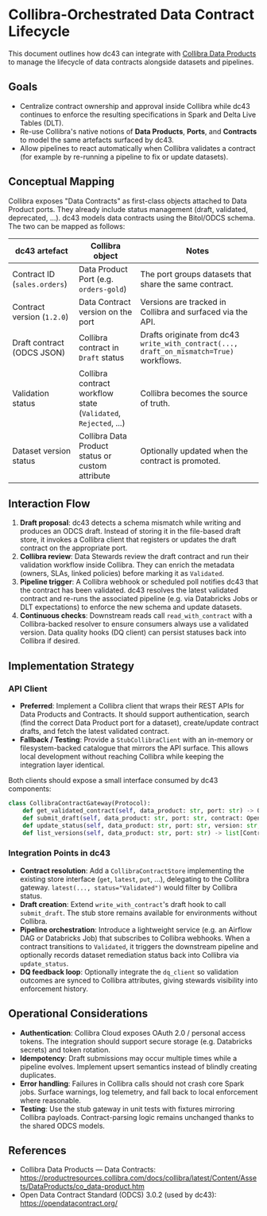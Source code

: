 # Collibra-Orchestrated Data Contract Lifecycle

This document outlines how dc43 can integrate with [Collibra Data Products](https://productresources.collibra.com/docs/collibra/latest/Content/Assets/DataProducts/co_data-product.htm) to manage the lifecycle of data contracts alongside datasets and pipelines.

## Goals

* Centralize contract ownership and approval inside Collibra while dc43 continues to enforce the resulting specifications in Spark and Delta Live Tables (DLT).
* Re-use Collibra's native notions of **Data Products**, **Ports**, and **Contracts** to model the same artefacts surfaced by dc43.
* Allow pipelines to react automatically when Collibra validates a contract (for example by re-running a pipeline to fix or update datasets).

## Conceptual Mapping

Collibra exposes "Data Contracts" as first-class objects attached to Data Product ports. They already include status management (draft, validated, deprecated, ...). dc43 models data contracts using the Bitol/ODCS schema. The two can be mapped as follows:

| dc43 artefact | Collibra object | Notes |
| --- | --- | --- |
| Contract ID (`sales.orders`) | Data Product Port (e.g. `orders-gold`) | The port groups datasets that share the same contract. |
| Contract version (`1.2.0`) | Data Contract version on the port | Versions are tracked in Collibra and surfaced via the API. |
| Draft contract (ODCS JSON) | Collibra contract in `Draft` status | Drafts originate from dc43 `write_with_contract(..., draft_on_mismatch=True)` workflows. |
| Validation status | Collibra contract workflow state (`Validated`, `Rejected`, ...) | Collibra becomes the source of truth. |
| Dataset version status | Collibra Data Product status or custom attribute | Optionally updated when the contract is promoted. |

## Interaction Flow

1. **Draft proposal**: dc43 detects a schema mismatch while writing and produces an ODCS draft. Instead of storing it in the file-based draft store, it invokes a Collibra client that registers or updates the draft contract on the appropriate port.
2. **Collibra review**: Data Stewards review the draft contract and run their validation workflow inside Collibra. They can enrich the metadata (owners, SLAs, linked policies) before marking it as `Validated`.
3. **Pipeline trigger**: A Collibra webhook or scheduled poll notifies dc43 that the contract has been validated. dc43 resolves the latest validated contract and re-runs the associated pipeline (e.g. via Databricks Jobs or DLT expectations) to enforce the new schema and update datasets.
4. **Continuous checks**: Downstream reads call `read_with_contract` with a Collibra-backed resolver to ensure consumers always use a validated version. Data quality hooks (DQ client) can persist statuses back into Collibra if desired.

## Implementation Strategy

### API Client

* **Preferred**: Implement a Collibra client that wraps their REST APIs for Data Products and Contracts. It should support authentication, search (find the correct Data Product port for a dataset), create/update contract drafts, and fetch the latest validated contract.
* **Fallback / Testing**: Provide a `StubCollibraClient` with an in-memory or filesystem-backed catalogue that mirrors the API surface. This allows local development without reaching Collibra while keeping the integration layer identical.

Both clients should expose a small interface consumed by dc43 components:

```python
class CollibraContractGateway(Protocol):
    def get_validated_contract(self, data_product: str, port: str) -> OpenDataContractStandard: ...
    def submit_draft(self, data_product: str, port: str, contract: OpenDataContractStandard) -> None: ...
    def update_status(self, data_product: str, port: str, version: str, status: str) -> None: ...
    def list_versions(self, data_product: str, port: str) -> list[ContractSummary]: ...
```

### Integration Points in dc43

* **Contract resolution**: Add a `CollibraContractStore` implementing the existing store interface (`get`, `latest`, `put`, ...), delegating to the Collibra gateway. `latest(..., status="Validated")` would filter by Collibra status.
* **Draft creation**: Extend `write_with_contract`'s draft hook to call `submit_draft`. The stub store remains available for environments without Collibra.
* **Pipeline orchestration**: Introduce a lightweight service (e.g. an Airflow DAG or Databricks Job) that subscribes to Collibra webhooks. When a contract transitions to `Validated`, it triggers the downstream pipeline and optionally records dataset remediation status back into Collibra via `update_status`.
* **DQ feedback loop**: Optionally integrate the `dq_client` so validation outcomes are synced to Collibra attributes, giving stewards visibility into enforcement history.

## Operational Considerations

* **Authentication**: Collibra Cloud exposes OAuth 2.0 / personal access tokens. The integration should support secure storage (e.g. Databricks secrets) and token rotation.
* **Idempotency**: Draft submissions may occur multiple times while a pipeline evolves. Implement upsert semantics instead of blindly creating duplicates.
* **Error handling**: Failures in Collibra calls should not crash core Spark jobs. Surface warnings, log telemetry, and fall back to local enforcement where reasonable.
* **Testing**: Use the stub gateway in unit tests with fixtures mirroring Collibra payloads. Contract-parsing logic remains unchanged thanks to the shared ODCS models.

## References

* Collibra Data Products — Data Contracts: <https://productresources.collibra.com/docs/collibra/latest/Content/Assets/DataProducts/co_data-product.htm>
* Open Data Contract Standard (ODCS) 3.0.2 (used by dc43): <https://opendatacontract.org/>
